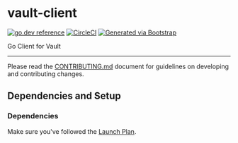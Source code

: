 # vault-client
[![go.dev reference](https://img.shields.io/badge/go.dev-reference-007d9c?logo=go&logoColor=white)](https://engdocs.outreach.cloud/github.com/getoutreach/vault-client)
[![CircleCI](https://circleci.com/gh/getoutreach/vault-client.svg?style=shield&circle-token=<YOUR_STATUS_API_TOKEN:READ:https://circleci.com/docs/2.0/status-badges/>)](https://circleci.com/gh/getoutreach/vault-client)
[![Generated via Bootstrap](https://img.shields.io/badge/Outreach-Bootstrap-%235951ff)](https://github.com/getoutreach/bootstrap)

<!--- Block(description) -->
Go Client for Vault
<!--- EndBlock(description) -->

----

Please read the [CONTRIBUTING.md](CONTRIBUTING.md) document for guidelines on developing and contributing changes.

<!--- Block(custom) -->
<!--- EndBlock(custom) -->

## Dependencies and Setup

### Dependencies
Make sure you've followed the [Launch Plan](https://outreach-io.atlassian.net/wiki/spaces/EN/pages/695698940/Launch+Plan).

<!--- Block(dependencies) -->
<!--- EndBlock(dependencies) -->
